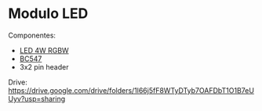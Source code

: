 # Modulo LED

Componentes:
 - [LED 4W RGBW](https://spanish.alibaba.com/product-detail/best-selling-high-power-epistar-epiled-1w-3w-4w-12w-rgbw-smd-led-chip-60629203512.html?spm=a2700.8699010.normalList.1.4601419eitguAd&s=p)
 - [BC547](https://www.sparkfun.com/datasheets/Components/BC546.pdf (Fairchild))
 - 3x2 pin header

Drive: https://drive.google.com/drive/folders/1l66j5fF8WTyDTyb7OAFDbT1O1B7eUUyv?usp=sharing
